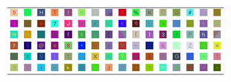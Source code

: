 <table>
<tr>
<td><img src="35.gif"></td>
<td><img src="3B.gif"></td>
<td><img src="48.gif"></td>
<td><img src="54.gif"></td>
<td><img src="49.gif"></td>
<td><img src="6E.gif"></td>
<td><img src="36.gif"></td>
<td><img src="gr1.gif"></td>
<td><img src="41.gif"></td>
<td><img src="25.gif"></td>
<td><img src="63.gif"></td>
<td><img src="43.gif"></td>
<td><img src="51.gif"></td>
<td><img src="23.gif"></td>
<td><img src="52.gif"></td>
<td><img src="2D.gif"></td>
</tr>
<tr>
<td><img src="34.gif"></td>
<td><img src="3D.gif"></td>
<td><img src="61.gif"></td>
<td><img src="37.gif"></td>
<td><img src="4A.gif"></td>
<td><img src="64.gif"></td>
<td><img src="72.gif"></td>
<td><img src="4F.gif"></td>
<td><img src="4B.gif"></td>
<td><img src="71.gif"></td>
<td><img src="45.gif"></td>
<td><img src="3E.gif"></td>
<td><img src="70.gif"></td>
<td><img src="29.gif"></td>
<td><img src="74.gif"></td>
<td><img src="4E.gif"></td>
</tr>
<tr>
<td><img src="77.gif"></td>
<td><img src="6F.gif"></td>
<td><img src="5F.gif"></td>
<td><img src="62.gif"></td>
<td><img src="66.gif"></td>
<td><img src="78.gif"></td>
<td><img src="42.gif"></td>
<td><img src="5B.gif"></td>
<td><img src="gr2.gif"></td>
<td><img src="7B.gif"></td>
<td><img src="7D.gif"></td>
<td><img src="33.gif"></td>
<td><img src="2F.gif"></td>
<td><img src="50.gif"></td>
<td><img src="68.gif"></td>
<td><img src="gr3.gif"></td>
</tr>
<tr>
<td><img src="79.gif"></td>
<td><img src="28.gif"></td>
<td><img src="40.gif"></td>
<td><img src="65.gif"></td>
<td><img src="38.gif"></td>
<td><img src="22.gif"></td>
<td><img src="24.gif"></td>
<td><img src="30.gif"></td>
<td><img src="59.gif"></td>
<td><img src="7E.gif"></td>
<td><img src="46.gif"></td>
<td><img src="26.gif"></td>
<td><img src="2E.gif"></td>
<td><img src="5A.gif"></td>
<td><img src="2A.gif"></td>
<td><img src="75.gif"></td>
</tr>
<tr>
<td><img src="4C.gif"></td>
<td><img src="7A.gif"></td>
<td><img src="53.gif"></td>
<td><img src="21.gif"></td>
<td><img src="3A.gif"></td>
<td><img src="2B.gif"></td>
<td><img src="58.gif"></td>
<td><img src="57.gif"></td>
<td><img src="3F.gif"></td>
<td><img src="73.gif"></td>
<td><img src="7C.gif"></td>
<td><img src="6C.gif"></td>
<td><img src="47.gif"></td>
<td><img src="32.gif"></td>
<td><img src="2C.gif"></td>
<td><img src="5D.gif"></td>
</tr>
<tr>
<td><img src="39.gif"></td>
<td><img src="56.gif"></td>
<td><img src="69.gif"></td>
<td><img src="76.gif"></td>
<td><img src="6B.gif"></td>
<td><img src="55.gif"></td>
<td><img src="3C.gif"></td>
<td><img src="6A.gif"></td>
<td><img src="44.gif"></td>
<td><img src="60.gif"></td>
<td><img src="31.gif"></td>
<td><img src="6D.gif"></td>
<td><img src="67.gif"></td>
<td><img src="4D.gif"></td>
<td><img src="27.gif"></td>
<td><img src="5E.gif"></td>
</tr>
</table>
